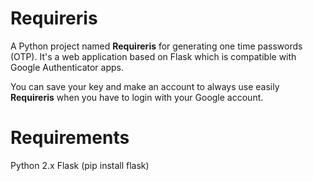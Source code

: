 # Requireris #

A Python project named **Requireris** for generating one time passwords (OTP).
It's a web application based on Flask which is compatible with Google Authenticator apps.

You can save your key and make an account to always use easily **Requireris** when you have to login with your Google account.

# Requirements #

Python 2.x
Flask (pip install flask)